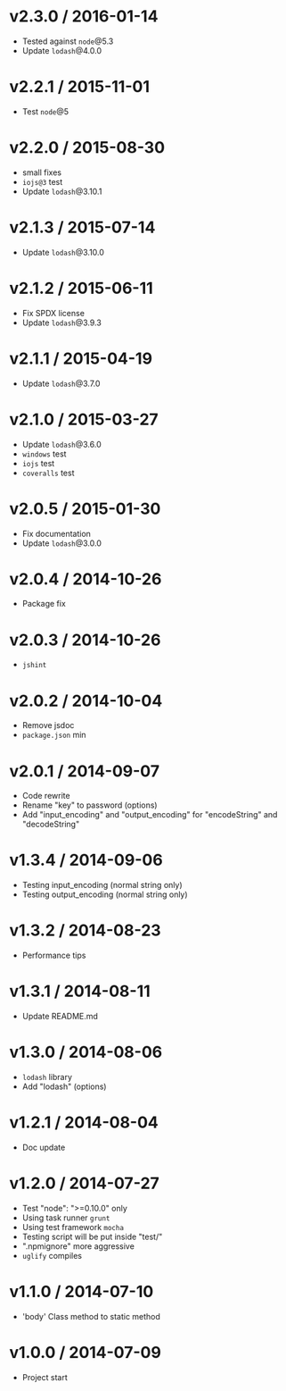 v2.3.0 / 2016-01-14
==================

  * Tested against `node`@5.3
  * Update `lodash`@4.0.0

v2.2.1 / 2015-11-01
==================

  * Test `node`@5

v2.2.0 / 2015-08-30
==================

  * small fixes
  * `iojs@3` test
  * Update `lodash`@3.10.1

v2.1.3 / 2015-07-14
==================

  * Update `lodash`@3.10.0

v2.1.2 / 2015-06-11
==================

  * Fix SPDX license
  * Update `lodash`@3.9.3

v2.1.1 / 2015-04-19
==================

  * Update `lodash`@3.7.0

v2.1.0 / 2015-03-27
==================

  * Update `lodash`@3.6.0
  * `windows` test
  * `iojs` test
  * `coveralls` test

v2.0.5 / 2015-01-30
==================

  * Fix documentation
  * Update `lodash`@3.0.0

v2.0.4 / 2014-10-26
==================

  * Package fix

v2.0.3 / 2014-10-26
==================

  * `jshint`

v2.0.2 / 2014-10-04
==================

  * Remove jsdoc
  * `package.json` min

v2.0.1 / 2014-09-07
==================

  * Code rewrite
  * Rename "key" to password (options)
  * Add "input_encoding" and "output_encoding" for "encodeString" and "decodeString"

v1.3.4 / 2014-09-06
==================

  * Testing input_encoding (normal string only)
  * Testing output_encoding (normal string only)

v1.3.2 / 2014-08-23
==================

  * Performance tips

v1.3.1 / 2014-08-11
==================

  * Update README.md

v1.3.0 / 2014-08-06
==================

  * `lodash` library
  * Add "lodash" (options)

v1.2.1 / 2014-08-04
==================

  * Doc update

v1.2.0 / 2014-07-27
==================

  * Test "node": ">=0.10.0" only
  * Using task runner `grunt`
  * Using test framework `mocha`
  * Testing script will be put inside "test/"
  * ".npmignore" more aggressive
  * `uglify` compiles

v1.1.0 / 2014-07-10
==================

  * 'body' Class method to static method

v1.0.0 / 2014-07-09
==================

  * Project start
